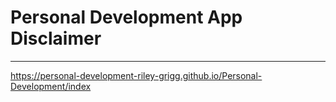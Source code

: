 # Personal Development App Disclaimer
---
https://personal-development-riley-grigg.github.io/Personal-Development/index
